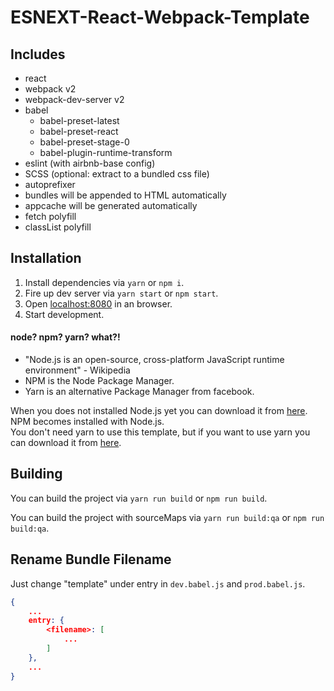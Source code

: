 # ESNEXT-React-Webpack-Template

## Includes
* react
* webpack v2
* webpack-dev-server v2
* babel
    * babel-preset-latest
    * babel-preset-react
    * babel-preset-stage-0
    * babel-plugin-runtime-transform
* eslint (with airbnb-base config)
* SCSS (optional: extract to a bundled css file)
* autoprefixer
* bundles will be appended to HTML automatically
* appcache will be generated automatically
* fetch polyfill
* classList polyfill


## Installation
1. Install dependencies via `yarn` or `npm i`.
2. Fire up dev server via `yarn start` or `npm start`.
3. Open [localhost:8080](http://localhost:8080) in an browser.
4. Start development.

#### node? npm? yarn? what?!
- "Node.js is an open-source, cross-platform JavaScript runtime environment" - Wikipedia  
- NPM is the Node Package Manager.  
- Yarn is an alternative Package Manager from facebook.
 
 When you does not installed Node.js yet you can download it from [here](//nodejs.org/).   
 NPM becomes installed with Node.js.   
You don't need yarn to use this template, but if you want to use yarn you can download it from [here](//yarnpkg.com/).   

## Building
You can build the project via `yarn run build` or `npm run build`. 

You can build the project with sourceMaps via `yarn run build:qa` or `npm run build:qa`. 

## Rename Bundle Filename

Just change "template" under entry in `dev.babel.js` and `prod.babel.js`.
``` json
{
    ...
    entry: {
        <filename>: [
            ...
        ]
    },
    ...
}
```
